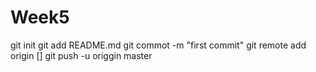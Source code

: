 # Week5
git init
git add README.md
git commot -m "first commit"
git remote add origin []
git push -u origgin master
